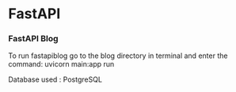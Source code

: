# FastAPI  

### FastAPI Blog

To run fastapiblog go to the blog directory in terminal and enter the command: uvicorn main:app run  

Database used : PostgreSQL
